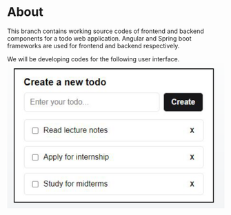 # About
This branch contains working source codes of frontend and backend components for a todo web application. Angular and Spring boot frameworks are used for frontend and backend respectively. 

We will be developing codes for the following user interface. 
![Alt text](app.png?raw=true "Todo app")
